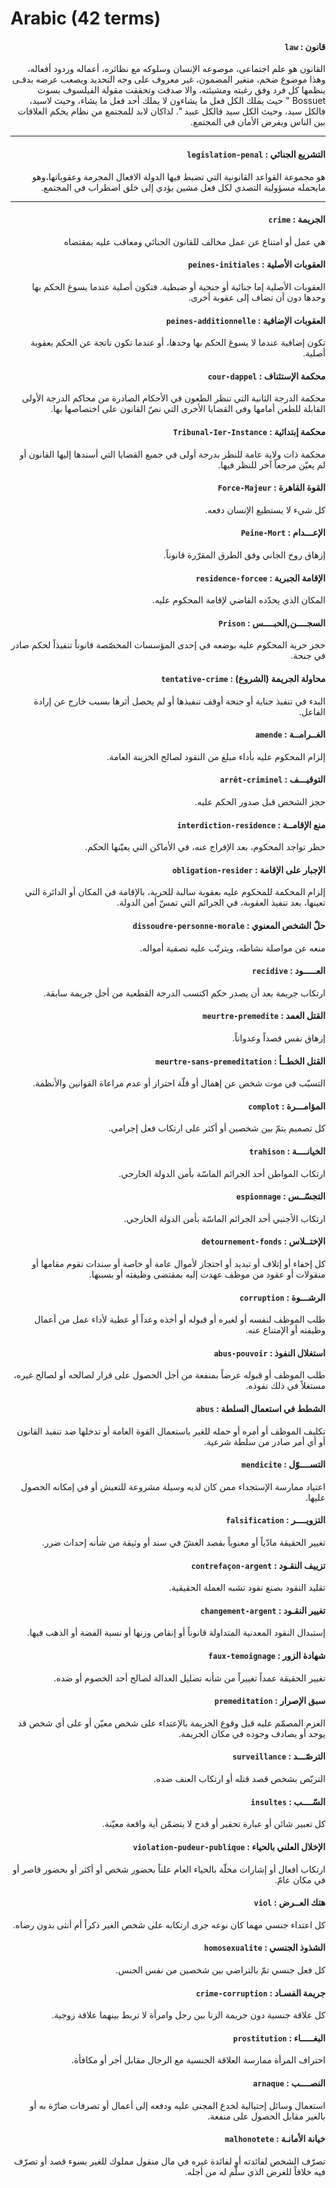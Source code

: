 # Arabic (42 terms)

<h4 dir="rtl">قانون : <code>law</code></h4>
<div dir="rtl">القانون هو علم اجتماعي، موضوعه الإنسان وسلوكه مع نظائره، أعماله وردود أفعاله، وهذا موضوع ضخم، متغير المضمون، غير معروف على وجه التحديد ويصعب عرضه بدقـى ينظمها كل فرد وفق رغبته ومشيئته، والا صدقت وتحققت مقولة الفيلسوف بسوت Bossuet " حيث يملك الكل فعل ما يشاءون لا يملك أحد فعل ما يشاء، وحيث لاسيد، فالكل سيد، وحيث الكل سيد فالكل عبيد ". لذاكان لابد للمجتمع من نظام يحكم العلاقات بين الناس ويفرض الأمان في المجتمع. </div>

---

<h4 dir="rtl">التشريع الجنائي : <code>legislation-penal</code></h4>
<div dir="rtl">هو مجموعة القواعد القانونية التي تضبط فيها الدولة الافعال المجرمة وعقوباتها،وهو مايحمله مسؤولية التصدي لكل فعل مشين يؤدي إلى خلق اضطراب في  المجتمع. </div>

---

<h4 dir="rtl">الجريمة : <code>crime</code></h4>
<div dir="rtl">هي عمل أو امتناع عن عمل مخالف للقانون الجنائي ومعاقب عليه بمقتضاه</div>

<h4 dir="rtl">العقوبات الأصلية : <code>peines-initiales</code></h4>
<div dir="rtl">العقوبات الأصلية إما جنائية أو جنحية أو ضبطية. فتكون أصلية عندما يسوغ الحكم بها وحدها دون أن تضاف إلى عقوبة أخرى.</div>

<h4 dir="rtl">العقوبات الإضافية : <code>peines-additionnelle</code></h4>
<div dir="rtl">تكون إضافية عندما لا يسوغ الحكم بها وحدها، أو عندما تكون ناتجة عن الحكم بعقوبة أصلية.</div>

<h4 dir="rtl">محكمة الإستئناف : <code>cour-dappel</code></h4>
<div dir="rtl">محكمة الدرجة الثانية التي تنظر الطعون في الأحكام الصادرة من محاكم الدرجة الأولى القابلة للطعن أمامها وفي القضايا الأخرى التي نصّ القانون على اختصاصها بها.</div>

<h4 dir="rtl">محكمة إبتدائية : <code>Tribunal-Ier-Instance</code></h4>
<div dir="rtl">محكمة ذات ولاية عامة للنظر بدرجة أولى في جميع القضايا التي أسندها إليها القانون أو لم يعيّن مرجعاً آخر للنظر فيها.</div>

<h4 dir="rtl">القوة القاهرة : <code>Force-Majeur</code></h4>
<div dir="rtl">كل شيء لا يستطيع الإنسان دفعه.</div>

<h4 dir="rtl">الإعـــدام : <code>Peine-Mort</code></h4>
<div dir="rtl">إزهاق روح الجاني وفق الطرق المقرّرة قانوناً.</div>

<h4 dir="rtl">الإقامة الجبرية : <code>residence-forcee</code></h4>
<div dir="rtl">المكان الذي يحدّده القاضي لإقامة المحكوم عليه.</div>

<h4 dir="rtl">السجــــن,الحبــــس : <code>Prison</code></h4>
<div dir="rtl">حجز حرية المحكوم عليه بوضعه في إحدى المؤسسات المخصّصة قانوناً تنفيذاً لحكم صادر في جنحة.</div>

<h4 dir="rtl">محاولة الجريمة (الشروع) : <code>tentative-crime</code></h4>
<div dir="rtl">البدء في تنفيذ جناية أو جنحة أوقف تنفيذها أو لم يحصل أثرها بسبب خارج عن إرادة الفاعل.</div>

<h4 dir="rtl">الغــرامــة : <code>amende</code></h4>
<div dir="rtl">إلزام المحكوم عليه بأداء مبلغ من النقود لصالح الخزينة العامة.</div>

<h4 dir="rtl">التوقيـــف : <code>arrêt-criminel</code></h4>
<div dir="rtl">حجز الشخص قبل صدور الحكم عليه.</div>

<h4 dir="rtl">منع الإقامــة : <code>interdiction-residence</code></h4>
<div dir="rtl">حظر تواجد المحكوم، بعد الإفراج عنه، في الأماكن التي يعيّنها الحكم.</div>

<h4 dir="rtl">الإجبار على الإقامة : <code>obligation-resider</code></h4>
<div dir="rtl">إلزام المحكمة للمحكوم عليه بعقوبة سالبة للحرية، بالإقامة في المكان أو الدائرة التي تعينها، بعد تنفيذ العقوبة، في الجرائم التي تمسّ أمن الدولة.</div>

<h4 dir="rtl">حلّ الشخص المعنوي : <code>dissoudre-personne-morale</code></h4>
<div dir="rtl">منعه عن مواصلة نشاطه، ويترتّب عليه تصفية أمواله.</div>

<h4 dir="rtl">العـــــود : <code>recidive</code></h4>
<div dir="rtl">ارتكاب جريمة بعد أن يصدر حكم اكتسب الدرجة القطعية من أجل جريمة سابقة.</div>

<h4 dir="rtl">القتل العمد : <code>meurtre-premedite</code></h4>
<div dir="rtl">إزهاق نفس قصداً وعدواناً.</div>

<h4 dir="rtl">القتل الخطــأ : <code>meurtre-sans-premeditation</code></h4>
<div dir="rtl">التسبّب في موت شخص عن إهمال أو قلّة احتراز أو عدم مراعاة القوانين والأنظمة.</div>

<h4 dir="rtl">المؤامـــرة : <code>complot</code></h4>
<div dir="rtl">كل تصميم يتمّ بين شخصين أو أكثر على ارتكاب فعل إجرامي.</div>

<h4 dir="rtl">الخيانــــة : <code>trahison</code></h4>
<div dir="rtl">ارتكاب المواطن أحد الجرائم الماسّة بأمن الدولة الخارجي.</div>

<h4 dir="rtl">التجسّــس : <code>espionnage</code></h4>
<div dir="rtl">ارتكاب الأجنبي أحد الجرائم الماسّة بأمن الدولة الخارجي.</div>

<h4 dir="rtl">الإختــلاس : <code>detournement-fonds</code></h4>
<div dir="rtl">كل إخفاء أو إتلاف أو تبديد أو احتجاز لأموال عامة أو خاصة أو سندات تقوم مقامها أو منقولات أو عقود من موظف عهدت إليه بمقتضى وظيفته أو بسببها.</div>

<h4 dir="rtl">الرشـــوة : <code>corruption</code></h4>
<div dir="rtl">طلب الموظف لنفسه أو لغيره أو قبوله أو أخذه وعداً أو عطية لأداء عمل من أعمال وظيفته أو الإمتناع عنه.</div>

<h4 dir="rtl">استغلال النفوذ : <code>abus-pouvoir</code></h4>
<div dir="rtl">طلب الموظف أو قبوله عرضاً بمنفعة من أجل الحصول على قرار لصالحه أو لصالح غيره، مستغلاً في ذلك نفوذه.</div>

<h4 dir="rtl">الشطط في استعمال السلطة : <code>abus</code></h4>
<div dir="rtl">تكليف الموظف أو أمره أو حمله للغير باستعمال القوة العامة أو تدخلها ضد تنفيذ القانون أو أي أمر صادر من سلطة شرعية.</div>

<h4 dir="rtl">التســــوّل : <code>mendicite</code></h4>
<div dir="rtl">اعتياد ممارسة الإستجداء ممن كان لديه وسيلة مشروعة للتعيش أو في إمكانه الحصول عليها.</div>

<h4 dir="rtl">التزويــــر : <code>falsification</code></h4>
<div dir="rtl">تغيير الحقيقة مادّياً أو معنوياً بقصد الغشّ في سند أو وثيقة من شأنه إحداث ضرر.</div>

<h4 dir="rtl">تزييف النقـود : <code>contrefaçon-argent</code></h4>
<div dir="rtl">تقليد النقود بصنع نقود تشبه العملة الحقيقية.</div>

<h4 dir="rtl">تغيير النقـود : <code>changement-argent</code></h4>
<div dir="rtl">إستبدال النقود المعدنية المتداولة قانوناً أو إنقاص وزنها أو نسبة الفضة أو الذهب فيها.</div>

<h4 dir="rtl">شهادة الزور : <code>faux-temoignage</code></h4>
<div dir="rtl">تغيير الحقيقة عمداً تغييراً من شأنه تضليل العدالة لصالح أحد الخصوم أو ضده.</div>

<h4 dir="rtl">سبق الإصرار : <code>premeditation</code></h4>
<div dir="rtl">العزم المصمّم عليه قبل وقوع الجريمة بالإعتداء على شخص معيّن أو على أي شخص قد يوجد أو يصادف وجوده في مكان الجريمة.</div>

<h4 dir="rtl">الترصّـــد : <code>surveillance</code></h4>
<div dir="rtl">التربّص بشخص قصد قتله أو ارتكاب العنف ضده.</div>

<h4 dir="rtl">السّــــب : <code>insultes</code></h4>
<div dir="rtl">كل تعبير شائن أو عبارة تحقير أو قدح لا يتضمّن أية واقعة معيّنة.</div>

<h4 dir="rtl">الإخلال العلني بالحياء : <code>violation-pudeur-publique</code></h4>
<div dir="rtl">ارتكاب أفعال أو إشارات مخلّة بالحياء العام علناً بحضور شخص أو أكثر أو بحضور قاصر أو في مكان عامّ.</div>

<h4 dir="rtl">هتك العــرض : <code>viol</code></h4>
<div dir="rtl">كل اعتداء جنسي مهما كان نوعه جرى ارتكابه على شخص الغير ذكراً أم أنثى بدون رضاه.</div>

<h4 dir="rtl">الشذوذ الجنسي : <code>homosexualite</code></h4>
<div dir="rtl">كل فعل جنسي تمّ بالتراضي بين شخصين من نفس الجنس.</div>

<h4 dir="rtl">جريمة الفسـاد : <code>crime-corruption</code></h4>
<div dir="rtl">كل علاقة جنسية دون جريمة الزنا بين رجل وامرأة لا تربط بينهما علاقة زوجية.</div>

<h4 dir="rtl">البغـــــاء : <code>prostitution</code></h4>
<div dir="rtl">احتراف المرأة ممارسة العلاقة الجنسية مع الرجال مقابل أجر أو مكافأة.</div>

<h4 dir="rtl">النصــــب : <code>arnaque</code></h4>
<div dir="rtl">استعمال وسائل إحتيالية لخدع المجنى عليه ودفعه إلى أعمال أو تصرفات ضارّة به أو بالغير مقابل الحصول على منفعة.</div>

<h4 dir="rtl">خيانة الأمانـة : <code>malhonotete</code></h4>
<div dir="rtl">تصرّف الشخص لفائدته أو لفائدة غيره في مال منقول مملوك للغير بسوء قصد أو تصرّف فيه خلافاً للغرض الذي سلّم له من أجله.</div>

